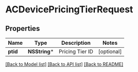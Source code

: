 # ACDevicePricingTierRequest

## Properties
Name | Type | Description | Notes
------------ | ------------- | ------------- | -------------
**ptid** | **NSString*** | Pricing Tier ID | [optional] 

[[Back to Model list]](../README.md#documentation-for-models) [[Back to API list]](../README.md#documentation-for-api-endpoints) [[Back to README]](../README.md)


